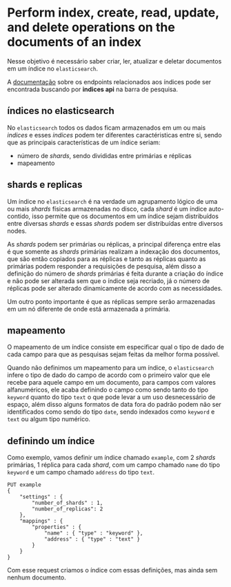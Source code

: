 # Perform index, create, read, update, and delete operations on the documents of an index

Nesse objetivo é necessário saber criar, ler, atualizar e deletar documentos em um índice no `elasticsearch`.

A [documentação][index-api] sobre os endpoints relacionados aos índices pode ser encontrada buscando por **indices api** na barra de pesquisa.

## índices no elasticsearch

No `elasticsearch` todos os dados ficam armazenados em um ou mais _indices_ e esses _indices_ podem ter diferentes caractéristicas entre si, sendo que as principais características de um índice seriam:

- número de _shards_, sendo divididas entre primárias e réplicas
- mapeamento

## shards e replicas

Um índice no `elasticsearch` é na verdade um agrupamento lógico de uma ou mais _shards_ físicas armazenadas no disco, cada _shard_ é um índice auto-contido, isso permite que os documentos em um índice sejam distribuídos entre diversas _shards_ e essas _shards_ podem ser distribuídas entre diversos nodes.

As _shards_  podem ser primárias ou réplicas, a principal diferença entre elas é que somente as _shards_ primárias realizam a indexação dos documentos, que são então copiados para as réplicas e tanto as réplicas quanto as primárias podem responder a requisições de pesquisa, além disso a definição do número de _shards_ primárias é feita durante a criação do índice e não pode ser alterada sem que o índice seja recriado, já o número de réplicas pode ser alterado dinamicamente de acordo com as necessidades.

Um outro ponto importante é que as réplicas sempre serão armazenadas em um nó diferente de onde está armazenada a primária.

## mapeamento

O mapeamento de um índice consiste em especificar qual o tipo de dado de cada campo para que as pesquisas sejam feitas da melhor forma possível.

Quando não definimos um mapeamento para um índice, o `elasticsearch` infere o tipo de dado do campo de acordo com o primeiro valor que ele recebe para aquele campo em um documento, para campos com valores alfanuméricos, ele acaba definindo o campo como sendo tanto do tipo `keyword` quanto do tipo `text` o que pode levar a um uso desnecessário de espaço, além disso alguns formatos de data fora do padrão podem não ser identificados como sendo do tipo `date`, sendo indexados como `keyword` e `text` ou algum tipo numérico.

## definindo um índice

Como exemplo, vamos definir um índice chamado `example`, com 2 _shards_  primárias, 1 réplica para cada _shard_, com um campo chamado `name` do tipo `keyword` e um campo chamado `address` do tipo `text`.

```
PUT example
{
    "settings" : {
        "number_of_shards" : 1,
        "number_of_replicas": 2
    },
    "mappings" : {
        "properties" : {
            "name" : { "type" : "keyword" },
            "address" : { "type" : "text" }
        }
    }
}
```

Com esse request criamos o índice com essas definições, mas ainda sem nenhum documento.

[index-api]: https://www.elastic.co/guide/en/elasticsearch/reference/7.2/indices.html